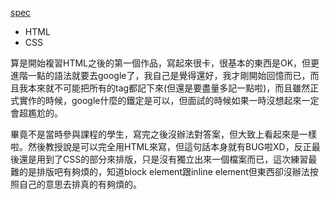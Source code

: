 [spec](https://www.youtube.com/watch?v=fKaqZW81QYg&list=PLlPcwHqLqJDlD86V7FNTP8d7JBvQmITrP&index=10 "https://www.youtube.com/watch?v=fKaqZW81QYg&list=PLlPcwHqLqJDlD86V7FNTP8d7JBvQmITrP&index=10")

* HTML
* CSS

算是開始複習HTML之後的第一個作品，寫起來很卡，很基本的東西是OK，但更進階一點的語法就要去google了，我自己是覺得還好，我才剛開始回憶而已，而且我本來就不可能把所有的tag都記下來(但還是要盡量多記一點啦)，而且雖然正式實作的時候，google什麼的鐵定是可以，但面試的時候如果一時沒想起來一定會超尷尬的。

畢竟不是當時參與課程的學生，寫完之後沒辦法對答案，但大致上看起來是一樣啦。然後教授說是可以完全用HTML來寫，但這句話本身就有BUG啦XD，反正最後還是用到了CSS的部分來排版，只是沒有獨立出來一個檔案而已，這次練習最難的是排版吧有夠煩的，知道block element跟inline element但東西卻沒辦法按照自己的意思去排真的有夠煩的。
